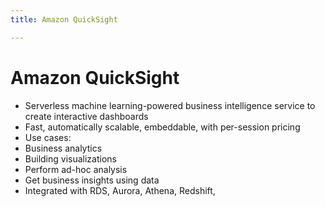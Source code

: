 ```yaml
---
title: Amazon QuickSight

---
```

# Amazon QuickSight
- Serverless machine learning-powered business intelligence service to create interactive dashboards
- Fast, automatically scalable, embeddable, with per-session pricing
- Use cases:
- Business analytics
- Building visualizations
- Perform ad-hoc analysis
- Get business insights using data
- Integrated with RDS, Aurora, Athena, Redshift,